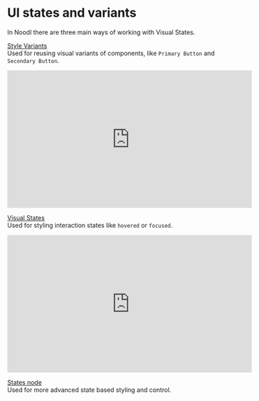 # UI states and variants

In Noodl there are three main ways of working with Visual States.

[Style Variants](guides/states-and-variants/variants/)<br>
Used for reusing visual variants of components, like `Primary Button` and `Secondary Button`.

<iframe width="560" height="315" src="https://www.youtube-nocookie.com/embed/zFF8hoC-JM8" title="YouTube video player" frameborder="0" allow="accelerometer; autoplay; clipboard-write; encrypted-media; gyroscope; picture-in-picture" allowfullscreen></iframe>

[Visual States](guides/states-and-variants/visual-states/)<br>
Used for styling interaction states like `hovered` or `focused`.

<iframe width="560" height="315" src="https://www.youtube-nocookie.com/embed/aya8lsQ9BBc" title="YouTube video player" frameborder="0" allow="accelerometer; autoplay; clipboard-write; encrypted-media; gyroscope; picture-in-picture" allowfullscreen></iframe>

[States node](guides/states-and-variants/states-node/)<br>
Used for more advanced state based styling and control.
